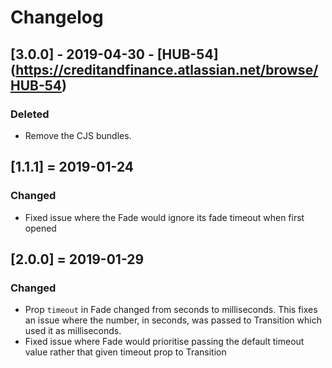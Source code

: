 # Changelog

## [3.0.0] - 2019-04-30 - [HUB-54] (https://creditandfinance.atlassian.net/browse/HUB-54)
 
### Deleted
- Remove the CJS bundles.

## [1.1.1] = 2019-01-24

### Changed

- Fixed issue where the Fade would ignore its fade timeout when first opened

## [2.0.0] = 2019-01-29

### Changed

- Prop `timeout` in Fade changed from seconds to milliseconds. This fixes an issue where the number, in seconds, was passed to Transition which used it as milliseconds.
- Fixed issue where Fade would prioritise passing the default timeout value rather that given timeout prop to Transition
